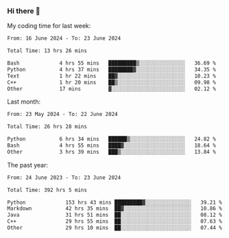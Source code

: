 ### Hi there 👋

My coding time for last week:

<!--START_SECTION:week-->

```txt
From: 16 June 2024 - To: 23 June 2024

Total Time: 13 hrs 26 mins

Bash             4 hrs 55 mins   █████████▒░░░░░░░░░░░░░░░   36.69 %
Python           4 hrs 37 mins   ████████▓░░░░░░░░░░░░░░░░   34.35 %
Text             1 hr 22 mins    ██▓░░░░░░░░░░░░░░░░░░░░░░   10.23 %
C++              1 hr 20 mins    ██▒░░░░░░░░░░░░░░░░░░░░░░   09.98 %
Other            17 mins         ▓░░░░░░░░░░░░░░░░░░░░░░░░   02.12 %
```

<!--END_SECTION:week-->

Last month:

<!--START_SECTION:month-->

```txt
From: 23 May 2024 - To: 22 June 2024

Total Time: 26 hrs 28 mins

Python           6 hrs 34 mins   ██████▒░░░░░░░░░░░░░░░░░░   24.82 %
Bash             4 hrs 55 mins   ████▓░░░░░░░░░░░░░░░░░░░░   18.64 %
Other            3 hrs 39 mins   ███▒░░░░░░░░░░░░░░░░░░░░░   13.84 %
```

<!--END_SECTION:month-->

The past year:

<!--START_SECTION:year-->

```txt
From: 24 June 2023 - To: 23 June 2024

Total Time: 392 hrs 5 mins

Python             153 hrs 43 mins █████████▓░░░░░░░░░░░░░░░   39.21 %
Markdown           42 hrs 35 mins  ██▓░░░░░░░░░░░░░░░░░░░░░░   10.86 %
Java               31 hrs 51 mins  ██░░░░░░░░░░░░░░░░░░░░░░░   08.12 %
C++                29 hrs 55 mins  ██░░░░░░░░░░░░░░░░░░░░░░░   07.63 %
Other              29 hrs 10 mins  ██░░░░░░░░░░░░░░░░░░░░░░░   07.44 %
```

<!--END_SECTION:year-->
